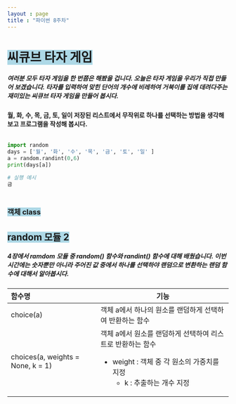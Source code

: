```yaml
---
layout : page
title : "파이썬 8주차"
---
```

# <span style='background-color:lightblue;'>  씨큐브 타자 게임 </span>
##### 여러분 모두 타자 게임을 한 번쯤은 해봤을 겁니다. 오늘은 타자 게임을 우리가 직접 만들어 보겠습니다. 타자를 입력하여 맞힌 단어의 개수에 비레하여 거북이를 집에 데려다주는 재미있는 씨큐브 타자 게임을 만들어 봅시다.
#### 월, 화, 수, 목, 금, 토, 일이 저장된 리스트에서 무작위로 하나를 선택하는 방법을 생각해보고 프로그램을 작성해 봅시다.
~~~python

import random
days = ['월', '화', '수', '목', '금', '토', '일' ]
a = random.randint(0,6)
print(days[a])

# 실행 예시
금

~~~
### <br><span style='background-color:lightblue;'> 객체 class </span>
## <span style='background-color:lightblue;'> random 모듈 2 </span>
##### 4장에서 ramdom 모듈 중 random() 함수와 randint() 함수에 대해 배웠습니다. 이번 시간에는 숫자뿐만 아니라 주어진 값 중에서 하나를 선택하야 랜덤으로 변환하는 랜덤 함수에 대해서 알아봅시다.
| 함수명 | 기능 |
| :--------------- | ------- |
| choice(a) | 객체 a에서 하나의 원소를 랜덤하게 선택하여 반환하는 함수 |
| choices(a, weights = None, k = 1) | 객체 a에서 원소를 랜덤하게 선택하여 리스트로 반환하는 함수<br><ul><li>weight : 객체 중 각 원소의 가중치를 지정<br><ul><li>k : 추출하는 개수 지정 |
  

